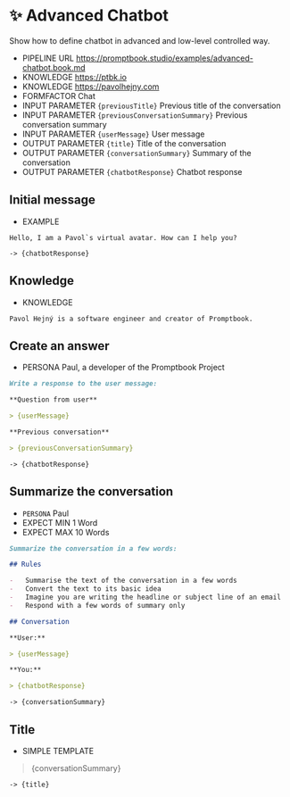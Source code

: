 # ✨ Advanced Chatbot

Show how to define chatbot in advanced and low-level controlled way.

-   PIPELINE URL https://promptbook.studio/examples/advanced-chatbot.book.md
-   KNOWLEDGE https://ptbk.io
-   KNOWLEDGE https://pavolhejny.com
-   FORMFACTOR Chat
-   INPUT PARAMETER `{previousTitle}` Previous title of the conversation
-   INPUT PARAMETER `{previousConversationSummary}` Previous conversation summary
-   INPUT PARAMETER `{userMessage}` User message
-   OUTPUT PARAMETER `{title}` Title of the conversation
-   OUTPUT PARAMETER `{conversationSummary}` Summary of the conversation
-   OUTPUT PARAMETER `{chatbotResponse}` Chatbot response

## Initial message

-   EXAMPLE

```
Hello, I am a Pavol`s virtual avatar. How can I help you?
```

`-> {chatbotResponse}`

## Knowledge

-   KNOWLEDGE

```
Pavol Hejný is a software engineer and creator of Promptbook.
```

## Create an answer

-   PERSONA Paul, a developer of the Promptbook Project

```markdown
Write a response to the user message:

**Question from user**

> {userMessage}

**Previous conversation**

> {previousConversationSummary}
```

`-> {chatbotResponse}`

## Summarize the conversation

-   `PERSONA` Paul <!-- TODO: !!!!!! Persona normalization -->
-   EXPECT MIN 1 Word
-   EXPECT MAX 10 Words

```markdown
Summarize the conversation in a few words:

## Rules

-   Summarise the text of the conversation in a few words
-   Convert the text to its basic idea
-   Imagine you are writing the headline or subject line of an email
-   Respond with a few words of summary only

## Conversation

**User:**

> {userMessage}

**You:**

> {chatbotResponse}
```

`-> {conversationSummary}`

## Title

-   SIMPLE TEMPLATE

> {conversationSummary}

`-> {title}`
